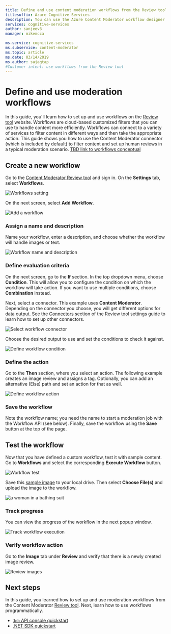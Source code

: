 ```yaml
---
title: Define and use content moderation workflows from the Review tool - Content Moderator
titlesuffix: Azure Cognitive Services
description: You can use the Azure Content Moderator workflow designer to define custom workflows and thresholds based on your content policies.
services: cognitive-services
author: sanjeev3
manager: mikemcca

ms.service: cognitive-services
ms.subservice: content-moderator
ms.topic: article
ms.date: 03/14/2019
ms.author: sajagtap
#Customer intent: use workflows from the Review tool
---
```


# Define and use moderation workflows

In this guide, you'll learn how to set up and use workflows on the [Review tool](tbd) website. Workflows are cloud-based customized filters that you can use to handle content more efficiently. Workflows can connect to a variety of services to filter content in different ways and then take the appropriate action. This guide shows you how to use the Content Moderator connector (which is included by default) to filter content and set up human reviews in a typical moderation scenario. [TBD link to workflows conceptual](tbd)

## Create a new workflow

Go to the [Content Moderator Review tool](https://contentmoderator.cognitive.microsoft.com/) and sign in. On the **Settings** tab, select **Workflows**.

![Workflows setting](images/2-workflows-0.png)

On the next screen, select **Add Workflow**.

![Add a workflow](images/2-workflows-1.png)

### Assign a name and description

Name your workflow, enter a description, and choose whether the workflow will handle images or text.

![Workflow name and description](images/image-workflow-create.PNG)

### Define evaluation criteria

On the next screen, go to the **If** section. In the top dropdown menu, choose **Condition**. This will allow you to configure the condition on which the workflow will take action. If you want to use multiple conditions, choose **Combination** instead. 

Next, select a connector. This example uses **Content Moderator**. Depending on the connector you choose, you will get different options for data output. See the [Connectors](tbd-link-to-connectors-section) section of the Review tool settings guide to learn how to set up other connectors.

![Select workflow connector](images/image-workflow-connect-to.PNG)

Choose the desired output to use and set the conditions to check it against.

![Define workflow condition](images/image-workflow-condition.PNG)

### Define the action

Go to the **Then** section, where you select an action. The following example creates an image review and assigns a tag. Optionally, you can add an alternative (Else) path and set an action for that as well.

![Define workflow action](images/image-workflow-action.PNG)

### Save the workflow

Note the workflow name; you need the name to start a moderation job with the Workflow API (see below). Finally, save the workflow using the **Save** button at the top of the page.

## Test the workflow

Now that you have defined a custom workflow, test it with sample content. Go to **Workflows** and select the corresponding **Execute Workflow** button.

![Workflow test](images/image-workflow-execute.PNG)

Save this [sample image](https://moderatorsampleimages.blob.core.windows.net/samples/sample3.png) to your local drive. Then select **Choose File(s)** and upload the image to the workflow.

![a woman in a bathing suit](images/sample-racy.PNG)

### Track progress

You can view the progress of the workflow in the next popup window.

![Track workflow execution](images/image-workflow-job.PNG)

### Verify workflow action

Go to the **Image** tab under **Review** and verify that there is a newly created image review.

![Review images](images/image-workflow-review.PNG)

## Next steps

In this guide, you learned how to set up and use moderation workflows from the Content Moderator [Review tool](https://contentmoderator.cognitive.microsoft.com). Next, learn how to use workflows programmatically.

- [`Job` API console quickstart](../try-review-api-job.md)
- [.NET SDK quickstart](../moderation-jobs-quickstart-dotnet.md)
